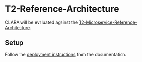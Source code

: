 # T2-Reference-Architecture

CLARA will be evaluated against the [T2-Microservice-Reference-Architecture](https://t2-documentation.readthedocs.io/en/latest/index.html).

## Setup

Follow the [deployment instructions](https://t2-documentation.readthedocs.io/en/latest/microservices/deploy.html) from the documentation. 
